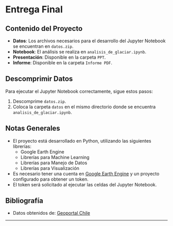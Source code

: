 # Entrega Final

## Contenido del Proyecto

- **Datos**: Los archivos necesarios para el desarrollo del Jupyter Notebook se encuentran en `datos.zip`.
- **Notebook**: El análisis se realiza en `analisis_de_glaciar.ipynb`.
- **Presentación**: Disponible en la carpeta `PPT`.
- **Informe**: Disponible en la carpeta `Informe PDF`.

## Descomprimir Datos

Para ejecutar el Jupyter Notebook correctamente, sigue estos pasos:

1. Descomprime `datos.zip`.
2. Coloca la carpeta `datos` en el mismo directorio donde se encuentra `analisis_de_glaciar.ipynb`.

## Notas Generales

- El proyecto está desarrollado en Python, utilizando las siguientes librerías:
  - Google Earth Engine
  - Librerías para Machine Learning
  - Librerías para Manejo de Datos
  - Librerías para Visualización
- Es necesario tener una cuenta en [Google Earth Engine](https://code.earthengine.google.com) y un proyecto configurado para obtener un token.
- El token será solicitado al ejecutar las celdas del Jupyter Notebook.

## Bibliografía

- Datos obtenidos de: [Geoportal Chile](https://www.geoportal.cl/geoportal/catalog/35993/Glaciares%20de%20Chile)

---

